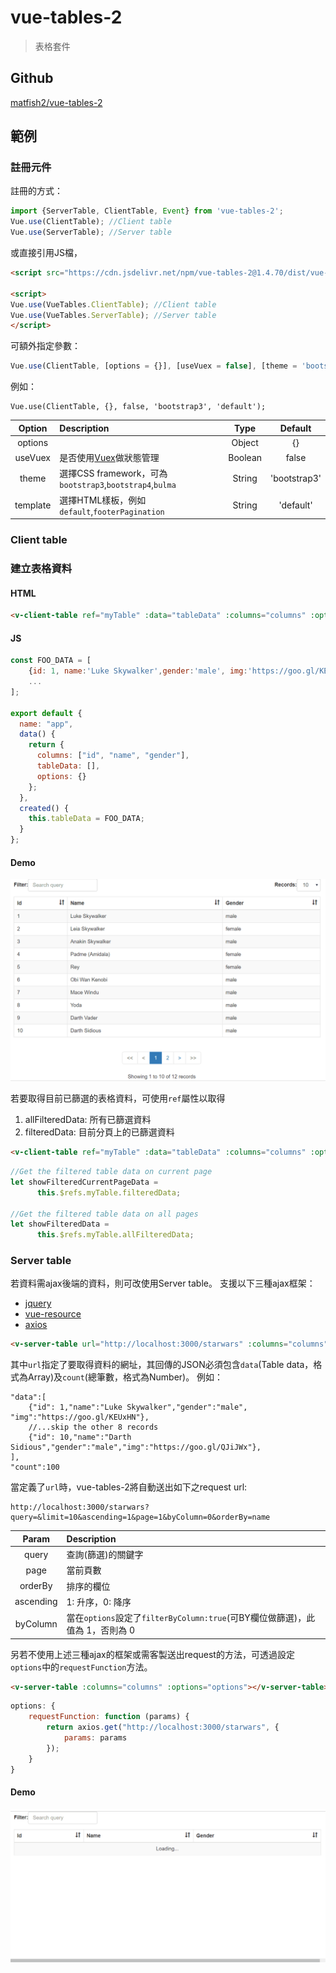 # vue-tables-2

> 表格套件

## Github

[matfish2/vue-tables-2](https://github.com/matfish2/vue-tables-2)


## 範例

### 註冊元件


註冊的方式：

```javascript
import {ServerTable, ClientTable, Event} from 'vue-tables-2';
Vue.use(ClientTable); //Client table
Vue.use(ServerTable); //Server table
```

或直接引用JS檔，

```html
<script src="https://cdn.jsdelivr.net/npm/vue-tables-2@1.4.70/dist/vue-tables-2.min.js"></script>

<script>
Vue.use(VueTables.ClientTable); //Client table
Vue.use(VueTables.ServerTable); //Server table
</script>
```


可額外指定參數：

```javascript
Vue.use(ClientTable, [options = {}], [useVuex = false], [theme = 'bootstrap3'], [template = 'default']);
```

例如：
```
Vue.use(ClientTable, {}, false, 'bootstrap3', 'default');
```

| Option | Description | Type | Default |
|:------:|:------------|:----:|:-------:|
| options  | | Object | {} |
| useVuex  | 是否使用[Vuex](https://vuex.vuejs.org/)做狀態管理 | Boolean | false |
| theme    | 選擇CSS framework，可為`bootstrap3`,`bootstrap4`,`bulma` | String | 'bootstrap3' |
| template | 選擇HTML樣板，例如`default`,`footerPagination`  | String | 'default' |


### Client table 

### 建立表格資料

#### HTML

```html
<v-client-table ref="myTable" :data="tableData" :columns="columns" :options="options"></v-client-table>
```


#### JS

```javascript
const FOO_DATA = [
    {id: 1, name:'Luke Skywalker',gender:'male', img:'https://goo.gl/KEUxHN'},
    ...
];

export default {
  name: "app",
  data() {
    return {
      columns: ["id", "name", "gender"],
      tableData: [],
      options: {}
    };
  },
  created() {
    this.tableData = FOO_DATA;
  }
};
```

#### Demo

![](assets/demo1.gif)


若要取得目前已篩選的表格資料，可使用`ref`屬性以取得

1. allFilteredData: 所有已篩選資料 
2. filteredData: 目前分頁上的已篩選資料

```html
<v-client-table ref="myTable" :data="tableData" :columns="columns" :options="options"></v-client-table>
```

```javascript
//Get the filtered table data on current page
let showFilteredCurrentPageData =
      this.$refs.myTable.filteredData;

//Get the filtered table data on all pages
let showFilteredData = 
      this.$refs.myTable.allFilteredData;
```


### Server table

若資料需ajax後端的資料，則可改使用Server table。
支援以下三種ajax框架：
- [jquery](http://api.jquery.com/jquery.ajax/)
- [vue-resource](https://github.com/pagekit/vue-resource)
- [axios](https://github.com/axios/axios)

```html
<v-server-table url="http://localhost:3000/starwars" :columns="columns" :options="options"></v-server-table>
```

其中`url`指定了要取得資料的網址，其回傳的JSON必須包含`data`(Table data，格式為Array)及`count`(總筆數，格式為Number)。
例如：

```
"data":[
    {"id": 1,"name":"Luke Skywalker","gender":"male", "img":"https://goo.gl/KEUxHN"},
    //...skip the other 8 records
    {"id": 10,"name":"Darth Sidious","gender":"male","img":"https://goo.gl/QJiJWx"},
],
"count":100
```

當定義了`url`時，vue-tables-2將自動送出如下之request url:

```
http://localhost:3000/starwars?query=&limit=10&ascending=1&page=1&byColumn=0&orderBy=name
```

| Param | Description |
|:-----:|:------------|
| query | 查詢(篩選)的關鍵字 |
| page | 當前頁數 |
| orderBy | 排序的欄位 |
| ascending | 1: 升序，0: 降序 |
| byColumn | 當在`options`設定了`filterByColumn:true`(可BY欄位做篩選)，此值為 1，否則為 0 |


另若不使用上述三種ajax的框架或需客製送出request的方法，可透過設定`options`中的`requestFunction`方法。

```html
<v-server-table :columns="columns" :options="options"></v-server-table>
```

```javascript
options: {
    requestFunction: function (params) {
        return axios.get("http://localhost:3000/starwars", {
            params: params
        });
    }
}
```

#### Demo

![](assets/demo2.gif)
